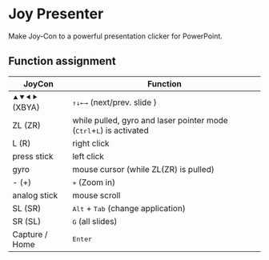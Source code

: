 # Joy Presenter

Make Joy-Con to a powerful presentation clicker for PowerPoint.

## Function assignment

| JoyCon | Function |
|--|--|
| ⯅⯆⯇⯈ (XBYA)| <kbd>↑</kbd><kbd>↓</kbd><kbd>←</kbd><kbd>→</kbd>  (next/prev. slide )|
| ZL (ZR) | while pulled, gyro and laser pointer mode (<kbd>Ctrl</kbd>+<kbd>L</kbd>) is activated |
| L (R) | right click |
| press stick | left click |
| gyro | mouse cursor (while ZL(ZR) is pulled)|
| - (+) | <kbd>+</kbd>  (Zoom in)|
| analog stick | mouse scroll |
| SL (SR) | <kbd>Alt</kbd> + <kbd>Tab</kbd> (change application) |
| SR (SL) | <kbd>G</kbd> (all slides)  |
| Capture / Home | <kbd>Enter</kbd> |


